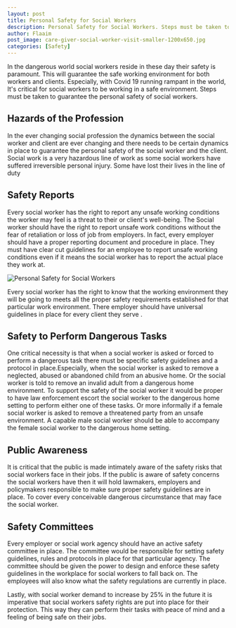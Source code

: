 ```yaml
---
layout: post
title: Personal Safety for Social Workers
description: Personal Safety for Social Workers. Steps must be taken to guarantee the personal safety of social workers.
author: Flaaim
post_image: care-giver-social-worker-visit-smaller-1200x650.jpg
categories: [Safety]
---
```


In the dangerous world social workers reside in these day their safety is paramount. This will guarantee the safe working environment for both workers and clients. Especially, with Covid 19 running rampant in the world, It's critical for social workers to be working in a safe environment. Steps must be taken to guarantee the personal safety of social workers.


## Hazards of the Profession
In the ever changing social profession the dynamics between the social worker and client are ever changing and there needs to be certain dynamics in place to guarantee the personal safety of the social worker and the client. Social work is a very hazardous line of work as some social workers have suffered irreversible personal injury. Some have lost their lives in the line of duty


## Safety Reports
Every social worker has the right to report any unsafe working conditions the worker may feel is a threat to their or client's well-being. The Social worker should have the right to report unsafe work conditions without the fear of retaliation or loss of job from employers. In fact, every employer should have a proper reporting document and procedure in place. They must have clear cut guidelines for an employee to report unsafe working conditions even if it means the social worker has to report the actual place they work at.

![Personal Safety for Social Workers](https://safetyworkblog.com/assets/care-giver-social-worker-visit-smaller-1200x650.jpg)

Every social worker has the right to know that the working environment they will be going to meets all the proper safety requirements established for that particular work environment. There employer should have universal guidelines in place for every client they serve . 


## Safety to Perform Dangerous Tasks
One critical necessity is that when a social worker is asked or forced to perform a dangerous task there must be specific safety guidelines and a protocol in place.Especially, when the social worker is asked to remove a neglected, abused or abandoned child from an abusive home. Or the social worker is told to remove an invalid adult from a dangerous home environment. To support the safety of the social worker it would be proper to have law enforcement escort the social worker to the dangerous home setting to perform either one of these tasks. Or more informally if a female social worker is asked to remove a threatened party from an unsafe environment. A capable male social worker should be able to accompany the female social worker to the dangerous home setting.


## Public Awareness
It is critical that the public is made intimately aware of the safety risks that social workers face in their jobs. If the public is aware of safety concerns the social workers have then it will hold lawmakers, employers and policymakers responsible to make sure proper safety guidelines are in place. To cover every conceivable dangerous circumstance that may face the social worker.


## Safety Committees
Every employer or social work agency should have an active safety committee in place. The committee would be responsible for setting safety guidelines, rules and protocols in place for that particular agency. The committee should be given the power to design and enforce these safety guidelines in the workplace for social workers to fall back on. The employees will also know what the safety regulations are currently in place. 


Lastly, with social worker demand to increase by 25% in the future it is imperative that social workers safety rights are put into place for their protection. This way they can perform their tasks with peace of mind and a feeling of being safe on their jobs. 
